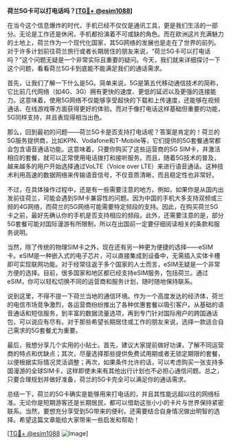 **荷兰5G卡可以打电话吗？[[TG💪+ @esim1088](https://t.me/s/esim1088)]**

在当今这个信息爆炸的时代，手机已经不仅仅是通讯工具，更是我们生活的一部分。无论是工作还是休闲，手机都扮演着不可或缺的角色。而在欧洲这片充满魅力的土地上，荷兰作为一个现代化国家，其5G网络的发展也是走在了世界的前列。对于许多计划前往荷兰旅行或者长期居住的朋友来说，“荷兰5G卡可以打电话吗？”这个问题无疑是一个非常实际且重要的疑问。今天，我们就来详细探讨一下这个问题，看看荷兰5G卡到底能不能满足我们的通话需求。

首先，让我们了解一下什么是5G。简单来说，5G是第五代移动通信技术的简称，它比前几代网络（如4G、3G）拥有更快的速度、更低的延迟以及更强的连接能力。这意味着，使用5G网络不仅能够享受超快的下载和上传速度，还能够在视频通话、在线游戏等方面获得更好的体验。而对于像打电话这样基础但重要的功能，5G同样支持，并且表现得相当出色。

那么，回到最初的问题——荷兰5G卡是否支持打电话呢？答案是肯定的！荷兰的5G服务提供商，比如KPN、Vodafone和T-Mobile等，它们提供的5G套餐通常都会包含语音通话功能。这意味着，只要你购买了这些运营商的5G SIM卡，并激活相应的套餐，就可以正常使用电话拨打和接听服务。而且，随着5G技术的普及，越来越多的用户开始选择通过VoLTE（Voice over LTE）来进行语音通话。这种技术利用高速的数据网络来传输语音信号，不仅音质清晰，而且稳定性也非常好。

不过，在具体操作过程中，还是有一些需要注意的地方。例如，如果你是从国内出发前往荷兰，可能会遇到SIM卡兼容性的问题。因为中国的手机大多支持双频或三频的4G网络，而荷兰的5G网络可能需要特定频段的支持。因此，在购买荷兰5G卡之前，最好先确认你的手机是否支持相应的频段。此外，还需要注意的是，部分5G套餐可能对国际漫游有所限制，所以在出国前一定要仔细阅读相关的条款和服务说明。

当然，除了传统的物理SIM卡之外，现在还有另一种更为便捷的选择——eSIM卡。eSIM是一种嵌入式的电子芯片，可以直接集成到设备中，无需插入实体卡槽即可实现联网功能。对于经常往返于多个国家的人士而言，eSIM无疑是一个非常方便的选择。目前，很多国家和地区都已经支持eSIM服务，包括荷兰。通过eSIM，你可以轻松切换不同的运营商和服务计划，随时随地保持联系。

说到这里，不得不提一下荷兰当地的通信环境。作为一个高度发达的经济体，荷兰的电信市场竞争激烈，各运营商纷纷推出了各种优惠套餐以吸引客户。从基础的语音通话和短信服务，到丰富的数据流量选项，再到专门针对国际用户的跨国通话包，可以说应有尽有。对于那些希望长期居住或工作的朋友来说，选择一款适合自己需求的5G套餐尤为重要。

最后，我想分享几个实用的小贴士。首先，建议大家提前做好功课，了解不同运营商的特点和优缺点；其次，尽量选择那些提供免费试用期或者无锁定期限的套餐，以便根据实际情况灵活调整；再次，如果条件允许的话，可以考虑购买一张支持多国漫游的全球SIM卡，这样即使未来有其他出行计划也不必担心通信问题。总之，只要合理规划并做好准备，荷兰的5G卡完全可以满足你的通话需求。

总结一下，荷兰的5G卡确实是能够用来打电话的，并且其性能远超以往的网络标准。无论你是短期游客还是长期居民，都可以借助这张小小的卡片与世界保持紧密联系。当然，要想充分享受到5G带来的便利，还需要结合自身情况做出明智的选择。希望这篇文章能给大家带来一些启发和帮助！

[[TG💪+ @esim1088](https://t.me/s/esim1088) ![Image](https://i.postimg.cc/4NQfJmqS/Snipaste-2025-05-13-00-14-12.png)]